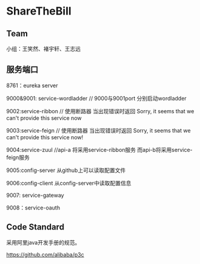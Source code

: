 # ShareTheBill

## Team ##

小组：王笑然、褚宇轩、王志远

## 服务端口

8761：eureka server

9000&9001: service-wordladder // 9000与9001port 分别启动wordladder

9002:service-ribbon  // 使用断路器 当出现错误时返回 Sorry, it seems that we can't provide this service now

9003:service-feign // 使用断路器 当出现错误时返回 Sorry, it seems that we can't provide this service now!

9004:service-zuul //api-a 将采用service-ribbon服务 而api-b将采用service-feign服务

9005:config-server 从github上可以读取配置文件

9006:config-client 从config-server中读取配置信息

9007: service-gateway 

9008：service-oauth

## Code Standard ##

采用阿里java开发手册的规范。

https://github.com/alibaba/p3c